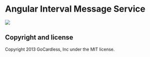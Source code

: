 # Angular Interval Message Service

![](https://circleci.com/gh/gocardless-ng/ng-gc-interval-messages-service.png?circle-token=:circle-token)

## Copyright and license

Copyright 2013 GoCardless, Inc under the MIT license.

